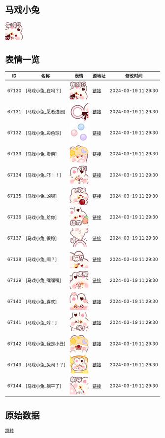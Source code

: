 # 马戏小兔

<img src="./cover.png" height="60" alt="cover" />

# 表情一览

|ID|名称|表情|源地址|修改时间|
|----|----|----|----|----|
|67130|[马戏小兔_在吗？]|<img src="./pic/067130_%5B马戏小兔_在吗？%5D.png" height="60" alt="在吗？"/>|[链接](https://i0.hdslb.com/bfs/garb/a189797cd56d257b3e130721805ce3ff462a1008.png)|2024-03-19 11:29:30|
|67131|[马戏小兔_愿者进圈]|<img src="./pic/067131_%5B马戏小兔_愿者进圈%5D.png" height="60" alt="愿者进圈"/>|[链接](https://i0.hdslb.com/bfs/garb/66bd648eb06dca31f47490c90c3fdb5e0a49d793.png)|2024-03-19 11:29:30|
|67132|[马戏小兔_彩色球]|<img src="./pic/067132_%5B马戏小兔_彩色球%5D.png" height="60" alt="彩色球"/>|[链接](https://i0.hdslb.com/bfs/garb/84b79828e3038ddcda20c1323fd48609e7f8d1d3.png)|2024-03-19 11:29:30|
|67133|[马戏小兔_卖萌]|<img src="./pic/067133_%5B马戏小兔_卖萌%5D.png" height="60" alt="卖萌"/>|[链接](https://i0.hdslb.com/bfs/garb/c1adcc6ddcbaeb9edd054a2a8891b15ce79d84ed.png)|2024-03-19 11:29:30|
|67134|[马戏小兔_吓！！]|<img src="./pic/067134_%5B马戏小兔_吓！！%5D.png" height="60" alt="吓！！"/>|[链接](https://i0.hdslb.com/bfs/garb/7dd933bc562b4b36bb5104aec3689f909718ef6c.png)|2024-03-19 11:29:30|
|67135|[马戏小兔_凶狠]|<img src="./pic/067135_%5B马戏小兔_凶狠%5D.png" height="60" alt="凶狠"/>|[链接](https://i0.hdslb.com/bfs/garb/5f11b3f01b9d82f1f071a13ee6bf6989d3a21771.png)|2024-03-19 11:29:30|
|67136|[马戏小兔_给你]|<img src="./pic/067136_%5B马戏小兔_给你%5D.png" height="60" alt="给你"/>|[链接](https://i0.hdslb.com/bfs/garb/6ffb59b73d445ca7f39ddb6dff27c6c85e94ec3f.png)|2024-03-19 11:29:30|
|67137|[马戏小兔_很稳]|<img src="./pic/067137_%5B马戏小兔_很稳%5D.png" height="60" alt="很稳"/>|[链接](https://i0.hdslb.com/bfs/garb/893a6fdd5fceccd8ede072aa9a401616ec10bf2d.png)|2024-03-19 11:29:30|
|67138|[马戏小兔_啊？]|<img src="./pic/067138_%5B马戏小兔_啊？%5D.png" height="60" alt="啊？"/>|[链接](https://i0.hdslb.com/bfs/garb/6f93255c199e941869c5e4127adb5881ad2ec782.png)|2024-03-19 11:29:30|
|67139|[马戏小兔_嘿嘿嘿]|<img src="./pic/067139_%5B马戏小兔_嘿嘿嘿%5D.png" height="60" alt="嘿嘿嘿"/>|[链接](https://i0.hdslb.com/bfs/garb/24d4c2ade927ccb6a252e00405d9c5721b5562ab.png)|2024-03-19 11:29:30|
|67140|[马戏小兔_喜欢]|<img src="./pic/067140_%5B马戏小兔_喜欢%5D.png" height="60" alt="喜欢"/>|[链接](https://i0.hdslb.com/bfs/garb/157da14177b17be0587f3c1a91e60189e4f1660d.png)|2024-03-19 11:29:30|
|67141|[马戏小兔_哼！]|<img src="./pic/067141_%5B马戏小兔_哼！%5D.png" height="60" alt="哼！"/>|[链接](https://i0.hdslb.com/bfs/garb/f247356d433ec7ab943e8e0ce02f5b7b55127d76.png)|2024-03-19 11:29:30|
|67142|[马戏小兔_我是小丑]|<img src="./pic/067142_%5B马戏小兔_我是小丑%5D.png" height="60" alt="我是小丑"/>|[链接](https://i0.hdslb.com/bfs/garb/3069e7470c14c0ac718e446f58c75197d3affee5.png)|2024-03-19 11:29:30|
|67143|[马戏小兔_兔司！？]|<img src="./pic/067143_%5B马戏小兔_兔司！？%5D.png" height="60" alt="兔司！？"/>|[链接](https://i0.hdslb.com/bfs/garb/7155dc5495a261c2300be9bd24ad191e74b5ca2f.png)|2024-03-19 11:29:30|
|67144|[马戏小兔_躺平了]|<img src="./pic/067144_%5B马戏小兔_躺平了%5D.png" height="60" alt="躺平了"/>|[链接](https://i0.hdslb.com/bfs/garb/aa94d6f997d66231dc638c65bc8de9be305a3e39.png)|2024-03-19 11:29:30|

# 原始数据

[跳转](./raw.json)

